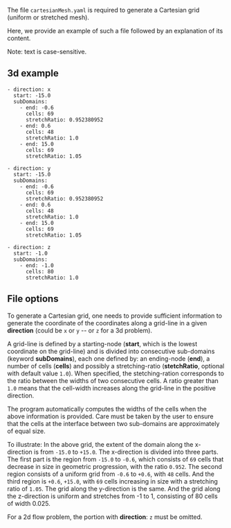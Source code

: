 The file `cartesianMesh.yaml` is required to generate a Cartesian grid (uniform or stretched mesh).

Here, we provide an example of such a file followed by an explanation of its content.

Note: text is case-sensitive.


## 3d example

    - direction: x
      start: -15.0
      subDomains:
        - end: -0.6
          cells: 69
          stretchRatio: 0.952380952
        - end: 0.6
          cells: 48
          stretchRatio: 1.0
        - end: 15.0
          cells: 69
          stretchRatio: 1.05

    - direction: y
      start: -15.0
      subDomains:
        - end: -0.6
          cells: 69
          stretchRatio: 0.952380952
        - end: 0.6
          cells: 48
          stretchRatio: 1.0
        - end: 15.0
          cells: 69
          stretchRatio: 1.05

    - direction: z
      start: -1.0
      subDomains:
        - end: -1.0
          cells: 80
          stretchRatio: 1.0


## File options

To generate a Cartesian grid, one needs to provide sufficient information to generate the coordinate of the coordinates along a grid-line in a given **direction** (could be `x` or `y` -- or `z` for a 3d problem).

A grid-line is defined by a starting-node (**start**, which is the lowest coordinate on the grid-line) and is divided into consecutive sub-domains (keyword **subDomains**), each one defined by: an ending-node (**end**), a number of cells (**cells**) and possibly a stretching-ratio (**stetchRatio**, optional with default value `1.0`). When specified, the stetching-ration corresponds to the ratio between the widths of two consecutive cells. A ratio greater than `1.0` means that the cell-width increases along the grid-line in the positive direction.

The program automatically computes the widths of the cells when the above information is provided. Care must be taken by the user to ensure that the cells at the interface between two sub-domains are approximately of equal size.

To illustrate: In the above grid, the extent of the domain along the x-direction is from `-15.0` to `+15.0`. The x-direction is divided into three parts. The first part is the region from `-15.0` to `-0.6`, which consists of `69` cells that decrease in size in geometric progression, with the ratio `0.952`. The second region consists of a uniform grid from `-0.6` to `+0.6`, with `48` cells. And the third region is `+0.6`, `+15.0`, with `69` cells increasing in size with a stretching ratio of `1.05`. The grid along the y-direction is the same. And the grid along the z-direction is uniform and stretches from -1 to 1, consisting of 80 cells of width 0.025.

For a 2d flow problem, the portion with **direction**: `z` must be omitted.
